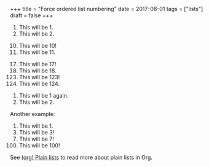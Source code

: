 +++
title = "Force ordered list numbering"
date = 2017-08-01
tags = ["lists"]
draft = false
+++

1.  This will be 1.
2.  This will be 2.

<!--listend-->

<ol class="org-ol">
<li value="10">This will be 10!</li>
<li>This will be 11.</li>
</ol>

<ol class="org-ol">
<li value="17">This will be 17!</li>
<li>This will be 18.</li>
<li value="123">This will be 123!</li>
<li>This will be 124.</li>
</ol>

1.  This will be 1 again.
2.  This will be 2.

Another example:

<ol class="org-ol">
<li>This will be 1.</li>
<li value="3">This will be 3!</li>
<li value="7">This will be 7!</li>
<li value="100">This will be 100!</li>
</ol>

See [(org) Plain lists](https://orgmode.org/manual/Plain-lists.html) to read more about plain lists in Org.
